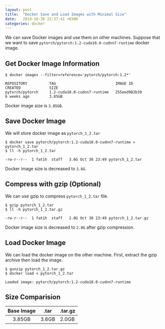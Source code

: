 ```yaml
---
layout: post
title:  "Docker Save and Load Images with Minimal Size"
date:   2019-10-30 22:37:41 +0300
categories: docker
---
```


We can save Docker images and use them on other machines. Suppose that we want to save `pytorch/pytorch:1.2-cuda10.0-cudnn7-runtime` docker image.

## Get Docker Image Information

```shell 
$ docker images --filter=reference='pytorch/pytorch:1.2*'

REPOSITORY          TAG                           IMAGE ID            CREATED             SIZE
pytorch/pytorch     1.2-cuda10.0-cudnn7-runtime   255eed982b39        6 weeks ago         3.85GB
```

Docker image size is `3.85GB`.

## Save Docker Image

We will store docker image as `pytorch_1_2.tar`

```shell
$ docker save pytorch/pytorch:1.2-cuda10.0-cudnn7-runtime > pytorch_1_2.tar
$ ll -h pytorch_1_2.tar

-rw-r--r--  1 fatih  staff   3.6G Oct 30 23:49 pytorch_1_2.tar
```

Docker image size is decreased to `3.6G`.

## Compress with gzip (Optional)

We can use gzip to compress `pytorch_1_2.tar` file.

```shell
$ gzip pytorch_1_2.tar
$ ll -h pytorch_1_2.tar.gz

-rw-r--r--  1 fatih  staff   2.0G Oct 30 23:49 pytorch_1_2.tar.gz
```

Docker image size is decreased to `2.0G` after gzip compression.


## Load Docker Image

We can load the docker image on the other machine. First, extract the gzip archive then load the image.

```shell
$ gunzip pytorch_1_2.tar.gz
$ docker load < pytorch_1_2.tar

Loaded image: pytorch/pytorch:1.2-cuda10.0-cudnn7-runtime
```

## Size Comparision

| Base Image |  .tar | .tar.gz |
|:----------:|:-----:|---------|
|   3.85GB   | 3.6GB | 2.0GB   |
